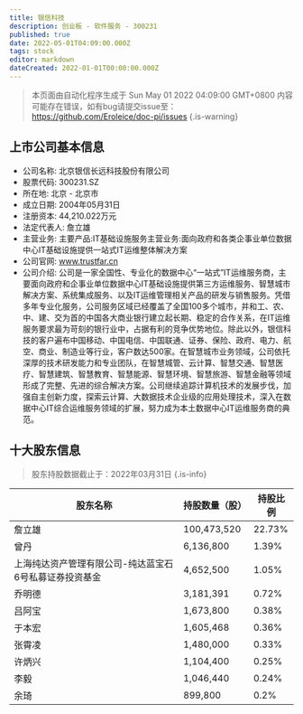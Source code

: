 ```yaml
---
title: 银信科技
description: 创业板 - 软件服务 - 300231
published: true
date: 2022-05-01T04:09:00.000Z
tags: stock
editor: markdown
dateCreated: 2022-01-01T00:00:00.000Z
---
```


> 本页面由自动化程序生成于 Sun May 01 2022 04:09:00 GMT+0800
> 内容可能存在错误，如有bug请提交issue至：https://github.com/Eroleice/doc-pi/issues
{.is-warning}

## 上市公司基本信息
- 公司名称: 北京银信长远科技股份有限公司
- 股票代码: 300231.SZ
- 所在地: 北京 - 北京市
- 成立日期: 2004年05月31日
- 注册资本: 44,210.022万元
- 法定代表人: 詹立雄
- 主营业务: 主要产品:IT基础设施服务主营业务:面向政府和各类企事业单位数据中心IT基础设施提供一站式IT运维整体解决方案
- 公司官网: www.trustfar.cn
- 公司介绍: 公司是一家全国性、专业化的数据中心“一站式”IT运维服务商，主要面向政府和企事业单位数据中心IT基础设施提供第三方运维服务、智慧城市解决方案、系统集成服务、以及IT运维管理相关产品的研发与销售服务。凭借多年专业化服务，公司服务区域已经覆盖了全国100多个城市，并和工、农、中、建、交为首的中国各大商业银行建立起长期、稳定的合作关系，在IT运维服务要求最为苛刻的银行业中，占据有利的竞争优势地位。除此以外，银信科技的客户遍布中国移动、中国电信、中国联通、证券、保险、政府、电力、航空、商业、制造业等行业，客户数达500家。在智慧城市业务领域，公司依托深厚的技术研发能力和专业团队，在智慧城管、云计算、智慧交通、智慧医疗、智慧建筑、智慧教育、智慧能源、智慧环境、智慧旅游、智慧金融等领域形成了完整、先进的综合解决方案。公司继续追踪计算机技术的发展步伐，加强自主创新力度，探索云计算、大数据技术企业级的应用处理技术，深入在数据中心IT综合运维服务领域的扩展，努力成为本土数据中心IT运维服务商的典范。


## 十大股东信息
> 股东持股数据截止于：2022年03月31日
{.is-info}

| 股东名称 | 持股数量（股） | 持股比例 |
| --- | --- | --- |
| 詹立雄 | 100,473,520 | 22.73% |
| 曾丹 | 6,136,800 | 1.39% |
| 上海纯达资产管理有限公司-纯达蓝宝石6号私募证券投资基金 | 4,652,500 | 1.05% |
| 乔明德 | 3,181,391 | 0.72% |
| 吕阿宝 | 1,673,800 | 0.38% |
| 于本宏 | 1,605,468 | 0.36% |
| 张霄凌 | 1,480,000 | 0.33% |
| 许炳兴 | 1,104,400 | 0.25% |
| 李毅 | 1,046,440 | 0.24% |
| 余琦 | 899,800 | 0.2% |




